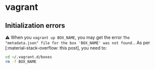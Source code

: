 # vagrant

## Initialization errors

:warning: When you `vagrant up BOX_NAME`, you may get the error `The "metadata.json" file for the box 'BOX_NAME' was not found.`. As per [:material-stack-overflow: this post], you need to:
```bash
cd ~/.vagrant.d/boxes
rm -f BOX_NAME
```